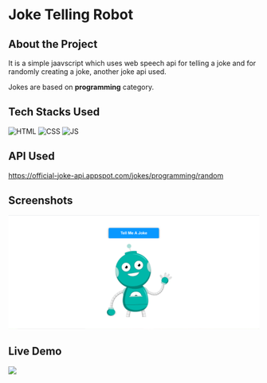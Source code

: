 # Joke Telling Robot

## About the Project
It is a simple jaavscript which uses web speech api for telling a joke and for randomly creating a joke, another joke api used.

Jokes are based on <b>programming</b>  category.

## Tech Stacks Used


![HTML](https://img.shields.io/badge/html5%20-%23E34F26.svg?&style=for-the-badge&logo=html5&logoColor=white)
![CSS](https://img.shields.io/badge/css3%20-%231572B6.svg?&style=for-the-badge&logo=css3&logoColor=white)
![JS](https://img.shields.io/badge/javascript%20-%23323330.svg?&style=for-the-badge&logo=javascript&logoColor=%23F7DF1E)

## API Used

https://official-joke-api.appspot.com/jokes/programming/random

## Screenshots

<img src="./Assets/media/ss1.png" />

## Live Demo

<img src="./Assets/media/demo.gif" />

